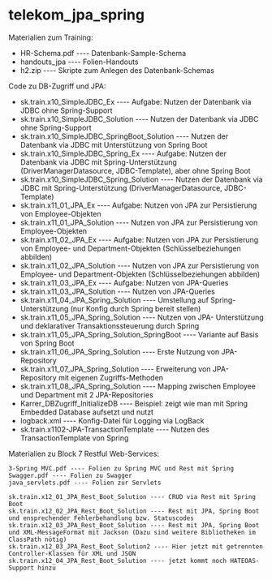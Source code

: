 # telekom_jpa_spring

Materialien zum Training:
- HR-Schema.pdf ----   Datenbank-Sample-Schema
- handouts_jpa ---- Folien-Handouts
- h2.zip ----     Skripte zum Anlegen des Datenbank-Schemas


Code zu DB-Zugriff und JPA:
- sk.train.x10_SimpleJDBC_Ex  ----  Aufgabe: Nutzen der Datenbank via JDBC ohne Spring-Support
- sk.train.x10_SimpleJDBC_Solution  ----  Nutzen der Datenbank via JDBC ohne Spring-Support
- sk.train.x10_SimpleJDBC_SpringBoot_Solution  ---- Nutzen der Datenbank via JDBC mit Unterstützung von Spring Boot
- sk.train.x10_SimpleJDBC_Spring_Ex   ----  Aufgabe: Nutzen der Datenbank via JDBC mit Spring-Unterstützung (DriverManagerDatasource, JDBC-Template), aber ohne Spring Boot
- sk.train.x10_SimpleJDBC_Spring_Solution  ---- Nutzen der Datenbank via JDBC mit Spring-Unterstützung (DriverManagerDatasource, JDBC-Template)
- sk.train.x11_01_JPA_Ex  ---- Aufgabe: Nutzen von JPA zur Persistierung von Employee-Objekten
- sk.train.x11_01_JPA_Solution   ----  Nutzen von JPA zur Persistierung von Employee-Objekten
- sk.train.x11_02_JPA_Ex ---- Aufgabe: Nutzen von JPA zur Persistierung von Employee- und Department-Objekten (Schlüsselbeziehungen abbilden)
- sk.train.x11_02_JPA_Solution ----  Nutzen von JPA zur Persistierung von Employee- und Department-Objekten (Schlüsselbeziehungen abbilden)
- sk.train.x11_03_JPA_Ex  ----  Aufgabe: Nutzen von JPA-Queries
- sk.train.x11_03_JPA_Solution  ----  Nutzen von JPA-Queries
- sk.train.x11_04_JPA_Spring_Solution  ----   Umstellung auf Spring-Unterstützung (nur Konfig durch Spring bereit stellen)
- sk.train.x11_05_JPA_Spring_Solution  ----   Nutzen von JPA- Unterstützung und deklarativer Transaktionssteuerung durch Spring
- sk.train.x11_05_JPA_Spring_Solution_SpringBoot  ----  Variante auf Basis von Spring Boot
- sk.train.x11_06_JPA_Spring_Solution   ----  Erste Nutzung von JPA-Repository
- sk.train.x11_07_JPA_Spring_Solution   ----  Erweiterung von JPA-Repository mit eigenen Zugriffs-Methoden
- sk.train.x11_08_JPA_Spring_Solution   ----  Mapping zwischen Employee und Department mit 2 JPA-Repositories
- Karrer_DBZugriff_InitializeDB   ----    Beispiel: zeigt wie man mit Spring Embedded Database aufsetzt und nutzt
- logback.xml   ----    Konfig-Datei für Logging via LogBack
- sk.train.x1102-JPA-TransactionTemplate   ----  Nutzen des TransactionTemplate von Spring

Materialien zu Block 7 Restful Web-Services:

    3-Spring MVC.pdf ---- Folien zu Spring MVC und Rest mit Spring
    Swagger.pdf ---- Folien zu Swagger
    java_servlets.pdf ---- Folien zur Servlets

    sk.train.x12_01_JPA_Rest_Boot_Solution ---- CRUD via Rest mit Spring Boot
    sk.train.x12_02_JPA_Rest_Boot_Solution ---- Rest mit JPA, Spring Boot und ensprechender Fehlerbehandlung bzw. Statuscodes
    sk.train.x12_03_JPA_Rest_Boot_Solution ---- Rest mit JPA, Spring Boot und XML-MessageFormat mit Jackson (Dazu sind weitere Bibliotheken im ClassPath nötig)
    sk.train.x12_03_JPA_Rest_Boot_Solution2 ---- Hier jetzt mit getrennten Controller-Klassen für XML und JSON
    sk.train.x12_04_JPA_Rest_Boot_Solution ---- jetzt kommt noch HATEOAS-Support hinzu
   




